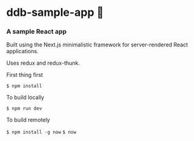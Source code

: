 # ddb-sample-app :bank:
### A sample React app

Built using the Next.js minimalistic framework for server-rendered React applications.

Uses redux and redux-thunk.

First thing first

`$ npm install`

To build locally

`$ npm run dev`

To build remotely

`$ npm install -g now`
`$ now`
